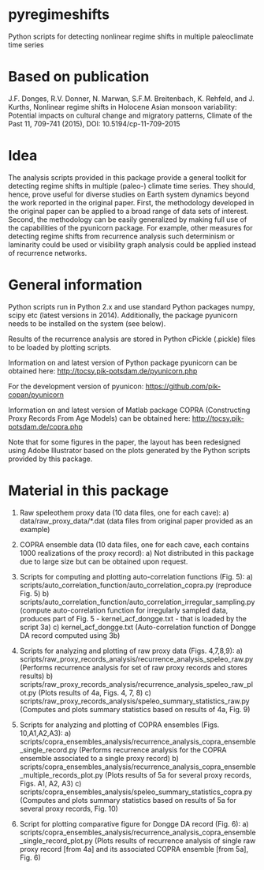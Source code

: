 # pyregimeshifts

Python scripts for detecting nonlinear regime shifts in multiple paleoclimate time series

# Based on publication

J.F. Donges, R.V. Donner, N. Marwan, S.F.M. Breitenbach, K. Rehfeld, and
J. Kurths,
Nonlinear regime shifts in Holocene Asian monsoon variability:
Potential impacts on cultural change and migratory patterns,
Climate of the Past 11, 709-741 (2015),
DOI: 10.5194/cp-11-709-2015

# Idea

The analysis scripts provided in this package provide a general toolkit for
detecting regime shifts in multiple (paleo-) climate time series. They should,
hence, prove useful for diverse studies on Earth system dynamics beyond the work reported in the original paper. First, the methodology developed in the
original paper can be applied to a broad range of data sets of interest.
Second, the methodology can be easily generalized by making full use of the
capabilities of the pyunicorn package. For example, other measures for
detecting regime shifts from recurrence analysis such determinism or laminarity
could be used or visibility graph analysis could be applied instead of
recurrence networks.

# General information

Python scripts run in Python 2.x and use standard Python packages numpy,
scipy etc (latest versions in 2014). Additionally, the package pyunicorn
needs to be installed on the system (see below).

Results of the recurrence analysis are stored in Python cPickle (.pickle)
files to be loaded by plotting scripts.

Information on and latest version of Python package pyunicorn can be
obtained here:
http://tocsy.pik-potsdam.de/pyunicorn.php

For the development version of pyunicon:
https://github.com/pik-copan/pyunicorn

Information on and latest version of Matlab package COPRA (Constructing
Proxy Records From Age Models) can be obtained here:
http://tocsy.pik-potsdam.de/copra.php

Note that for some figures in the paper, the layout has been redesigned using
Adobe Illustrator based on the plots generated by the Python scripts provided by this package.


# Material in this package

1. Raw speleothem proxy data (10 data files, one for each cave):
a) data/raw_proxy_data/*.dat (data files from original paper provided as
an example)

2. COPRA ensemble data (10 data files, one for each cave, each contains
1000 realizations of the proxy record):
a) Not distributed in this package due to large size but can be obtained
upon request.

3. Scripts for computing and plotting auto-correlation functions (Fig. 5):
a) scripts/auto_correlation_function/auto_correlation_copra.py
(reproduce Fig. 5)
b) scripts/auto_correlation_function/auto_correlation_irregular_sampling.py
(compute auto-correlation function for irregularly sampled data, produces
part of Fig. 5 - kernel_acf_dongge.txt - that is loaded by the script 3a)
c) kernel_acf_dongge.txt
(Auto-correlation function of Dongge DA record computed using 3b)

4. Scripts for analyzing and plotting of raw proxy data (Figs. 4,7,8,9):
a) scripts/raw_proxy_records_analysis/recurrence_analysis_speleo_raw.py
(Performs recurrence analysis for set of raw proxy records and stores results)
b) scripts/raw_proxy_records_analysis/recurrence_analysis_speleo_raw_plot.py
(Plots results of 4a, Figs. 4, 7, 8)
c) scripts/raw_proxy_records_analysis/speleo_summary_statistics_raw.py
(Computes and plots summary statistics based on results of 4a, Fig. 9)

5. Scripts for analyzing and plotting of COPRA ensembles (Figs. 10,A1,A2,A3):
a) scripts/copra_ensembles_analysis/recurrence_analysis_copra_ensemble_single_record.py
(Performs recurrence analysis for the COPRA ensemble associated to a single
proxy record)
b) scripts/copra_ensembles_analysis/recurrence_analysis_copra_ensemble_multiple_records_plot.py
(Plots results of 5a for several proxy records, Figs. A1, A2, A3)
c) scripts/copra_ensembles_analysis/speleo_summary_statistics_copra.py
(Computes and plots summary statistics based on results of 5a for several
proxy records, Fig. 10)

6. Script for plotting comparative figure for Dongge DA record (Fig. 6):
a) scripts/copra_ensembles_analysis/recurrence_analysis_copra_ensemble_single_record_plot.py
(Plots results of recurrence analysis of single raw proxy record [from 4a]
and its associated COPRA ensemble [from 5a], Fig. 6)
